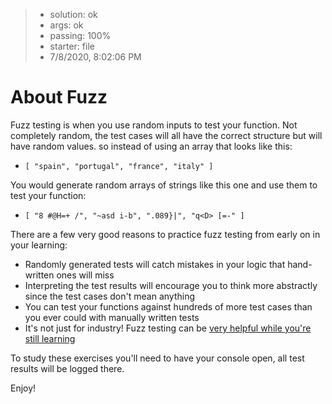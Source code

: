 <!-- BEGIN REPORT -->
> - solution: ok 
> - args: ok 
> - passing: 100% 
> - starter: file 
> - 7/8/2020, 8:02:06 PM
<!-- END REPORT -->

# About Fuzz

Fuzz testing is when you use random inputs to test your function.  Not completely random, the test cases will all have the correct structure but will have random values.  so instead of using an array that looks like this:

- `[ "spain", "portugal", "france", "italy" ]`

You would generate random arrays of strings like this one and use them to test your function:

- `[ "8 #@H=+ /", "~asd i-b", ".089}|", "q<D> [=-" ]`

There are a few very good reasons to practice fuzz testing from early on in your learning:

- Randomly generated tests will catch mistakes in your logic that hand-written ones will miss
- Interpreting the test results will encourage you to think more abstractly since the test cases don't mean anything
- You can test your functions against hundreds of more test cases than you ever could with manually written tests
- It's not just for industry! Fuzz testing can be [very helpful while you're still learning](https://dl.acm.org/doi/10.1145/2876034.2876050)

To study these exercises you'll need to have your console open, all test results will be logged there.

Enjoy!
